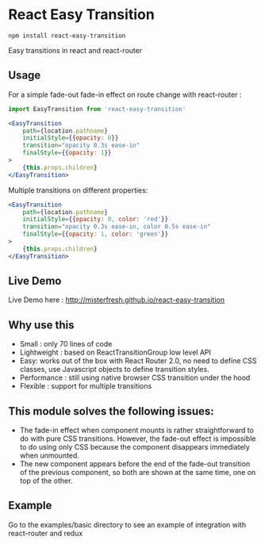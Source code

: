 # React Easy Transition

```
npm install react-easy-transition
```

Easy transitions in react and react-router

## Usage

For a simple fade-out fade-in effect on route change with react-router :

```jsx
import EasyTransition from 'react-easy-transition'

<EasyTransition 
    path={location.pathname}
    initialStyle={{opacity: 0}}
    transition="opacity 0.3s ease-in"
    finalStyle={{opacity: 1}}
>
    {this.props.children}
</EasyTransition>
```

Multiple transitions on different properties:

```jsx
<EasyTransition 
    path={location.pathname}
    initialStyle={{opacity: 0, color: 'red'}}
    transition="opacity 0.3s ease-in, color 0.5s ease-in"
    finalStyle={{opacity: 1, color: 'green'}}
>
    {this.props.children}
</EasyTransition>
```

## Live Demo

Live Demo here : http://misterfresh.github.io/react-easy-transition

## Why use this

* Small : only 70 lines of code 
* Lightweight : based on ReactTransitionGroup low level API 
* Easy: works out of the box with React Router 2.0, no need to define CSS classes, use Javascript objects to define transition styles.
* Performance : still using native browser CSS transition under the hood
* Flexible : support for multiple transitions

## This module solves the following issues:

* The fade-in effect when component mounts is rather straightforward to do with pure CSS transitions. However, the fade-out effect is impossible to do using only CSS because the component disappears immediately when unmounted.
* The new component appears before the end of the fade-out transition of the previous component, so both are shown at the same time, one on top of the other.

## Example

Go to the examples/basic directory to see an example of integration with react-router and redux
